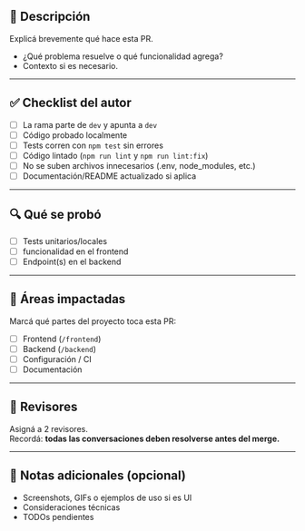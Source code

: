 ## 📌 Descripción

Explicá brevemente qué hace esta PR.  
- ¿Qué problema resuelve o qué funcionalidad agrega?
- Contexto si es necesario.

---

## ✅ Checklist del autor

- [ ] La rama parte de `dev` y apunta a `dev`
- [ ] Código probado localmente
- [ ] Tests corren con `npm test` sin errores
- [ ] Código lintado (`npm run lint` y `npm run lint:fix`)
- [ ] No se suben archivos innecesarios (.env, node_modules, etc.)
- [ ] Documentación/README actualizado si aplica

---

## 🔍 Qué se probó

- [ ] Tests unitarios/locales
- [ ] funcionalidad en el frontend
- [ ] Endpoint(s) en el backend

---

## 🧭 Áreas impactadas

Marcá qué partes del proyecto toca esta PR:

- [ ] Frontend (`/frontend`)
- [ ] Backend (`/backend`)
- [ ] Configuración / CI
- [ ] Documentación

---

## 👀 Revisores

Asigná a 2 revisores.  
Recordá: **todas las conversaciones deben resolverse antes del merge.**

---

## 📝 Notas adicionales (opcional)

- Screenshots, GIFs o ejemplos de uso si es UI
- Consideraciones técnicas
- TODOs pendientes

